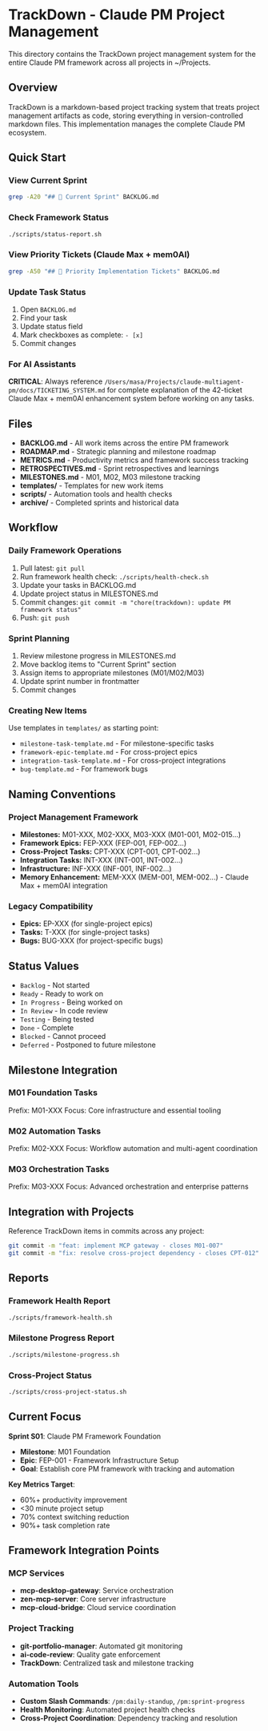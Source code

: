 # TrackDown - Claude PM Project Management

This directory contains the TrackDown project management system for the entire Claude PM framework across all projects in ~/Projects.

## Overview

TrackDown is a markdown-based project tracking system that treats project management artifacts as code, storing everything in version-controlled markdown files. This implementation manages the complete Claude PM ecosystem.

## Quick Start

### View Current Sprint
```bash
grep -A20 "## 🎯 Current Sprint" BACKLOG.md
```

### Check Framework Status
```bash
./scripts/status-report.sh
```

### View Priority Tickets (Claude Max + mem0AI)
```bash
grep -A50 "## 🚀 Priority Implementation Tickets" BACKLOG.md
```

### Update Task Status
1. Open `BACKLOG.md`
2. Find your task
3. Update status field
4. Mark checkboxes as complete: `- [x]`
5. Commit changes

### For AI Assistants
**CRITICAL**: Always reference `/Users/masa/Projects/claude-multiagent-pm/docs/TICKETING_SYSTEM.md` for complete explanation of the 42-ticket Claude Max + mem0AI enhancement system before working on any tasks.

## Files

- **BACKLOG.md** - All work items across the entire PM framework
- **ROADMAP.md** - Strategic planning and milestone roadmap
- **METRICS.md** - Productivity metrics and framework success tracking
- **RETROSPECTIVES.md** - Sprint retrospectives and learnings
- **MILESTONES.md** - M01, M02, M03 milestone tracking
- **templates/** - Templates for new work items
- **scripts/** - Automation tools and health checks
- **archive/** - Completed sprints and historical data

## Workflow

### Daily Framework Operations
1. Pull latest: `git pull`
2. Run framework health check: `./scripts/health-check.sh`
3. Update your tasks in BACKLOG.md
4. Update project status in MILESTONES.md
5. Commit changes: `git commit -m "chore(trackdown): update PM framework status"`
6. Push: `git push`

### Sprint Planning
1. Review milestone progress in MILESTONES.md
2. Move backlog items to "Current Sprint" section
3. Assign items to appropriate milestones (M01/M02/M03)
4. Update sprint number in frontmatter
5. Commit changes

### Creating New Items
Use templates in `templates/` as starting point:
- `milestone-task-template.md` - For milestone-specific tasks
- `framework-epic-template.md` - For cross-project epics
- `integration-task-template.md` - For cross-project integrations
- `bug-template.md` - For framework bugs

## Naming Conventions

### Project Management Framework
- **Milestones:** M01-XXX, M02-XXX, M03-XXX (M01-001, M02-015...)
- **Framework Epics:** FEP-XXX (FEP-001, FEP-002...)
- **Cross-Project Tasks:** CPT-XXX (CPT-001, CPT-002...)
- **Integration Tasks:** INT-XXX (INT-001, INT-002...)
- **Infrastructure:** INF-XXX (INF-001, INF-002...)
- **Memory Enhancement:** MEM-XXX (MEM-001, MEM-002...) - Claude Max + mem0AI integration

### Legacy Compatibility
- **Epics:** EP-XXX (for single-project epics)
- **Tasks:** T-XXX (for single-project tasks)
- **Bugs:** BUG-XXX (for project-specific bugs)

## Status Values

- `Backlog` - Not started
- `Ready` - Ready to work on
- `In Progress` - Being worked on
- `In Review` - In code review
- `Testing` - Being tested
- `Done` - Complete
- `Blocked` - Cannot proceed
- `Deferred` - Postponed to future milestone

## Milestone Integration

### M01 Foundation Tasks
Prefix: M01-XXX
Focus: Core infrastructure and essential tooling

### M02 Automation Tasks  
Prefix: M02-XXX
Focus: Workflow automation and multi-agent coordination

### M03 Orchestration Tasks
Prefix: M03-XXX
Focus: Advanced orchestration and enterprise patterns

## Integration with Projects

Reference TrackDown items in commits across any project:
```bash
git commit -m "feat: implement MCP gateway - closes M01-007"
git commit -m "fix: resolve cross-project dependency - closes CPT-012"
```

## Reports

### Framework Health Report
```bash
./scripts/framework-health.sh
```

### Milestone Progress Report  
```bash
./scripts/milestone-progress.sh
```

### Cross-Project Status
```bash
./scripts/cross-project-status.sh
```

## Current Focus

**Sprint S01**: Claude PM Framework Foundation
- **Milestone**: M01 Foundation
- **Epic**: FEP-001 - Framework Infrastructure Setup
- **Goal**: Establish core PM framework with tracking and automation

**Key Metrics Target**:
- 60%+ productivity improvement
- <30 minute project setup
- 70% context switching reduction
- 90%+ task completion rate

## Framework Integration Points

### MCP Services
- **mcp-desktop-gateway**: Service orchestration
- **zen-mcp-server**: Core server infrastructure
- **mcp-cloud-bridge**: Cloud service coordination

### Project Tracking
- **git-portfolio-manager**: Automated git monitoring
- **ai-code-review**: Quality gate enforcement
- **TrackDown**: Centralized task and milestone tracking

### Automation Tools
- **Custom Slash Commands**: `/pm:daily-standup`, `/pm:sprint-progress`
- **Health Monitoring**: Automated project health checks
- **Cross-Project Coordination**: Dependency tracking and resolution